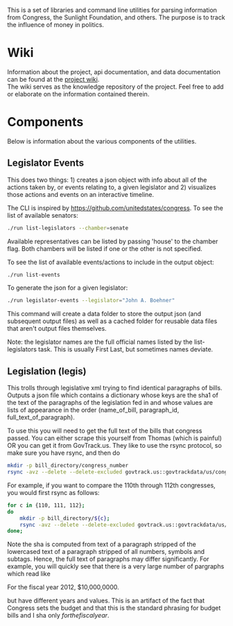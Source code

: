 This is a set of libraries and command line utilities for parsing information 
from Congress, the Sunlight Foundation, and others. The purpose is to track the
influence of money in politics.

Wiki
====
Information about the project, api documentation, and data documentation
can be found at the [project wiki](https://github.com/datakind/sunlight-bff/wiki).  
The wiki serves as the knowledge repository of the project.  Feel free to add or elaborate
on the information contained therein.   

Components
==========

Below is information about the various components of the utilities.

Legislator Events
------------

This does two things: 1) creates a json object with info about all of the 
actions taken by, or events relating to, a given legislator and 2) visualizes 
those actions and events on an interactive timeline.

The CLI is inspired by https://github.com/unitedstates/congress.  To see the list of
available senators:

```bash
./run list-legislators --chamber=senate
```
Available representatives can be listed by passing 'house' to the chamber flag.
Both chambers will be listed if one or the other is not specified.

To see the list of available events/actions to include in the output object:

```bash
./run list-events
```

To generate the json for a given legislator:

```bash
./run legislator-events --legislator="John A. Boehner"
```
This command will create a data folder to store the output json (and subsequent output files)
as well as a cached folder for reusable data files that aren't output files themselves. 

Note: the legislator names are the full official names listed by the list-legislators task.  This
is usually First Last, but sometimes names deviate.

Legislation (legis)
------------

This trolls through legislative xml trying to find identical paragraphs of
bills. Outputs a json file which contains a dictionary whose keys are the
sha1 of the text of the paragraphs of the legislation fed in and whose values
are lists of appearance in the order (name\_of\_bill, paragraph\_id,
full\_text\_of\_paragraph).

To use this you will need to get the full text of the bills that congress
passed. You can either scrape this yourself from Thomas (which is painful)
OR you can get it from GovTrack.us. They like to use the rsync protocol, so
make sure you have rsync, and then do

```bash
mkdir -p bill_directory/congress_number
rsync -avz --delete --delete-excluded govtrack.us::govtrackdata/us/congress_number/bills.text
```

For example, if you want to compare the 110th through 112th congresses, you 
would first rsync as follows:

```bash
for c in {110, 111, 112};
do
    mkdir -p bill_directory/${c};
    rsync -avz --delete --delete-excluded govtrack.us::govtrackdata/us/${c}/bills.text;
done;
```


Note the sha is computed from text of a paragraph stripped of the lowercased
text of a paragraph stripped of all numbers, symbols and subtags. Hence, the
full text of paragraphs may differ significantly. For example, you will quickly
see that there is a very large number of pargraphs which read like

For the fiscal year 2012, $10,000,0000.

but have different years and values. This is an artifact of the fact that
Congress sets the budget and that this is the standard phrasing for budget
bills and I sha only _forthefiscalyear_.
 

